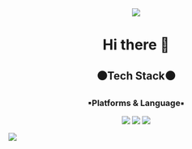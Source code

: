 <div align="center">
<img src="https://capsule-render.vercel.app/api?type=waving&color=auto&height=200&section=header&text=byeonghee_Github!&fontSize=90" />

# Hi there 👋

  
## ⚫Tech Stack⚫
  
### ▪Platforms & Language▪
  
<img src="https://img.shields.io/badge/Java-007396?style=flat&logo=Java&logoColor=white" />
<img src="https://img.shields.io/badge/HTML5-E34F26?style=flat&logo=HTML5&logoColor=white" />
<img src="https://img.shields.io/badge/CSS3-1572B6?style=flat&logo=CSS3&logoColor=white" />
</div>

![](./profile-3d-contrib/profile-gitblock.svg)

<!--
**Byeonghee-son/Byeonghee-son** is a ✨ _special_ ✨ repository because its `README.md` (this file) appears on your GitHub profile.

Here are some ideas to get you started:

- 🔭 I’m currently working on ...
- 🌱 I’m currently learning ...
- 👯 I’m looking to collaborate on ...
- 🤔 I’m looking for help with ...
- 💬 Ask me about ...
- 📫 How to reach me: ...
- 😄 Pronouns: ...
- ⚡ Fun fact: ...
-->
